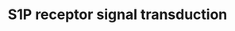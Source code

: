 ---
annotations:
- type: Pathway Ontology
  value: sphingosine 1-phosphate signaling pathway
- type: Pathway Ontology
  value: G protein mediated signaling pathway
authors:
- MaintBot
- Mkutmon
- Eweitz
description: Metabolism of sphingomyelin by the sphingomyelinase, ceramidase (Cer'ase)
  and the sphingosine kinase (SK) enzymes results in formation of S1P and receptor
  activation. Autocrine and paracrine modes of receptor activation have been implied
  but have yet to be rigorously proven. Critical signaling molecules, such as phospholipase
  C (PLC), ERK, PI3K, and Akt are activated. Active Akt binds to the receptor and
  phosphorylates the third intracellular loop, which is essential for Rac activation.
last-edited: 2021-05-21
organisms:
- Bos taurus
redirect_from:
- /index.php/Pathway:WP1081
- /instance/WP1081
schema-jsonld:
- '@context': https://schema.org/
  '@id': https://wikipathways.github.io/pathways/WP1081.html
  '@type': Dataset
  creator:
    '@type': Organization
    name: WikiPathways
  description: Metabolism of sphingomyelin by the sphingomyelinase, ceramidase (Cer'ase)
    and the sphingosine kinase (SK) enzymes results in formation of S1P and receptor
    activation. Autocrine and paracrine modes of receptor activation have been implied
    but have yet to be rigorously proven. Critical signaling molecules, such as phospholipase
    C (PLC), ERK, PI3K, and Akt are activated. Active Akt binds to the receptor and
    phosphorylates the third intracellular loop, which is essential for Rac activation.
  keywords:
  - GNAI1
  - S1PR2
  - GNAI2
  - AKT3
  - PLCB1
  - PLCB2
  - MAPK3
  - SMPD2
  - AKT2
  - GNAI3
  - S1PR5
  - S1PR1
  - MAPK6
  - PLCB3
  - SPHK2
  - MAPK12
  - MAPK7
  - SPHK1
  - S1PR3
  - PIK3C2B
  - MAPK4
  - AKT1
  - ASAH1
  - RACGAP1
  - MAPK1
  license: CC0
  name: S1P receptor signal transduction
seo: CreativeWork
title: S1P receptor signal transduction
wpid: WP1081
---